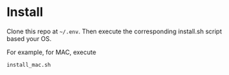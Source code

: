 # Install

Clone this repo at `~/.env`. Then execute the corresponding install.sh script
based your OS.

For example, for MAC, execute

    install_mac.sh


